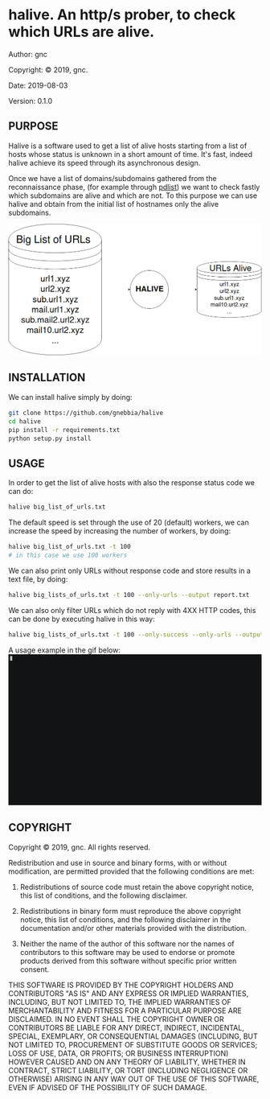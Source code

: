 # halive.  An http/s prober, to check which URLs are alive.


Author: gnc

Copyright: © 2019, gnc.

Date: 2019-08-03

Version: 0.1.0


## PURPOSE

Halive is a software used to get a list of alive hosts starting from a list of
hosts whose status is unknown in a short amount of time. It's fast, indeed
halive achieve its speed through its asynchronous design.

Once we have a list of domains/subdomains gathered from the reconnaissance phase,
(for example through [pdlist](https://github.com/gnebbia/pdlist)) we want to check 
fastly which subdomains are alive and which are not.
To this purpose we can use halive and obtain from the initial list of hostnames
only the alive subdomains.

![](img/halive_scheme.png)



## INSTALLATION

We can install halive simply by doing:
```sh
git clone https://github.com/gnebbia/halive
cd halive
pip install -r requirements.txt
python setup.py install
```


## USAGE

In order to get the list of alive hosts with also the response status code we
can do:
```sh
halive big_list_of_urls.txt
```

The default speed is set through the use of 20 (default) workers, we can
increase the speed by increasing the number of workers, by doing:
```sh
halive big_list_of_urls.txt -t 100
# in this case we use 100 workers
```

We can also print only URLs without response code and store results in a text
file, by doing:
```sh
halive big_lists_of_urls.txt -t 100 --only-urls --output report.txt 
```

We can also only filter URLs which do not reply with 4XX HTTP codes, this can be
done by executing halive in this way:
```sh
halive big_lists_of_urls.txt -t 100 --only-success --only-urls --output report.txt 
```

A usage example in the gif below:
![](img/halive_demo.gif)



## COPYRIGHT

Copyright © 2019, gnc.
All rights reserved.

Redistribution and use in source and binary forms, with or without
modification, are permitted provided that the following conditions are
met:

1. Redistributions of source code must retain the above copyright
   notice, this list of conditions, and the following disclaimer.

2. Redistributions in binary form must reproduce the above copyright
   notice, this list of conditions, and the following disclaimer in the
   documentation and/or other materials provided with the distribution.

3. Neither the name of the author of this software nor the names of
   contributors to this software may be used to endorse or promote
   products derived from this software without specific prior written
   consent.

THIS SOFTWARE IS PROVIDED BY THE COPYRIGHT HOLDERS AND CONTRIBUTORS
"AS IS" AND ANY EXPRESS OR IMPLIED WARRANTIES, INCLUDING, BUT NOT
LIMITED TO, THE IMPLIED WARRANTIES OF MERCHANTABILITY AND FITNESS FOR
A PARTICULAR PURPOSE ARE DISCLAIMED.  IN NO EVENT SHALL THE COPYRIGHT
OWNER OR CONTRIBUTORS BE LIABLE FOR ANY DIRECT, INDIRECT, INCIDENTAL,
SPECIAL, EXEMPLARY, OR CONSEQUENTIAL DAMAGES (INCLUDING, BUT NOT
LIMITED TO, PROCUREMENT OF SUBSTITUTE GOODS OR SERVICES; LOSS OF USE,
DATA, OR PROFITS; OR BUSINESS INTERRUPTION) HOWEVER CAUSED AND ON ANY
THEORY OF LIABILITY, WHETHER IN CONTRACT, STRICT LIABILITY, OR TORT
(INCLUDING NEGLIGENCE OR OTHERWISE) ARISING IN ANY WAY OUT OF THE USE
OF THIS SOFTWARE, EVEN IF ADVISED OF THE POSSIBILITY OF SUCH DAMAGE.
